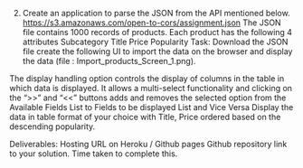 2.  Create an application to parse the JSON from the API mentioned below.
https://s3.amazonaws.com/open-to-cors/assignment.json
The JSON file contains 1000 records of products. Each product has the following 4 attributes 
Subcategory
Title
Price
Popularity 
Task:
Download the JSON file create the following UI to import the data on the browser and display the data (file : Import_products_Screen_1.png). 

The display handling option controls the display of columns in the table in which data is displayed. It allows a multi-select functionality and clicking on the “>>” and “<<” buttons adds and removes the selected option from the Available Fields List to Fields to be displayed List and Vice Versa
Display the data in table format of your choice with Title, Price ordered based on the descending popularity.

Deliverables: 
Hosting URL on Heroku / Github pages
Github repository link to your solution.
Time taken to complete this.
